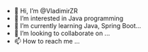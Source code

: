 - 👋 Hi, I’m @VladimirZR
- 👀 I’m interested in Java programming
- 🌱 I’m currently learning Java, Spring Boot...
- 💞️ I’m looking to collaborate on ...
- 📫 How to reach me ...

<!---
VladimirZR/VladimirZR is a ✨ special ✨ repository because its `README.md` (this file) appears on your GitHub profile.
You can click the Preview link to take a look at your changes.
--->
